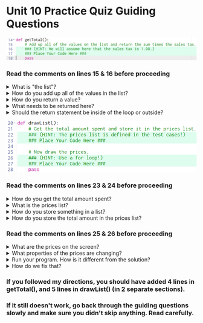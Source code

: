 # Unit 10 Practice Quiz Guiding Questions

![getTotal() code](./img1.png)


### Read the comments on lines 15 & 16 before proceeding
  
<details>
  
  <summary>What is "the list"?</summary>
    
  > `app.prices`
 
</details>

<details>
  <summary>How do you add up all of the values in the list?</summary>
  
  > 1. You need to create a local variable to hold the sum. Maybe call it `sum` and set it to `0`.  
  > 2. Loop through the list (see the previous question if you aren't sure what list) and add each price in the list to the sum.
  
  </details>

<details>
  <summary>How do you return a value?</summary>
  
 > Use the keyword `return` followed by the thing you want to return

</details>

<details>
  <summary>What needs to be returned here?</summary>
  
> `sum * 1.08`
</details>

<details>
  <summary>Should the return statement be inside of the loop or outside?</summary>

> outside
</details>

![drawList() code](./img2.png)
### Read the comments on lines 23 & 24 before proceeding

<details><summary>How do you get the total amount spent?</summary>
  
  > Call the helper function `getTotal` and store its return value in a variable.  Maybe call the variable `total`.
  
  <details><summary>How do you store the return value in a variable?</summary>
    
  > `total = getTotal()`
  
  </details>

</details>



<details><summary>What is the prices list?</summary>
  
> `app.prices`
</details>

<details><summary>How do you store something in a list?</summary>
  
> `listName.append(thingToStore)`
  
  </details>
  
<details><summary>How do you store the total amount in the prices list?</summary>
  
> Assuming you created the local variable, `total`, `app.prices.append(total)`
  
</details>

### Read the comments on lines 25 & 26 before proceeding

<details><summary>What are the prices on the screen?</summary>
  
> Labels
</details>

<details><summary>What properties of the prices are changing?</summary>
  
> 1. `value`
> 2. `centerY`

<details><summary>Where is `value` coming from?</summary>
  
> `app.prices`
</details>

<details><summary>Where is `centerY` coming from?</summary>
  
> It starts at 130 and goes up by 40 each time
</details>

<details><summary>How can we get the `value` and the `centerY` in a single loop?</summary>
  
 > * Use `for i in range(len(app.prices))`.  
 > * Inside the loop create a Label setting its `value` to `app.prices[i]` and its `centerY` to `130+40*i` (set everything else by inspecting the solution).
</details>
</details>

<details><summary>Run your program.  How is it different from the solution?</summary>
  
> We're missing the $ in front of the price.
</details>

<details><summary>How do we fix that?</summary>
  
> One way would be to make a local variable before creating the label, call it `price`.  
> * Set the value of price to `'$' + str(app.prices[i])`
> * Change the value of the label to `price` (no quotes)

 </details>
  
  
### If you followed my directions, you should have added 4 lines in getTotal(), and 5 lines in drawList() (in 2 separate sections).

### If it still doesn't work, go back through the guiding questions slowly and make sure you didn't skip anything. Read carefully.

  

  

  

  
  




  
